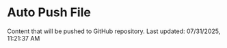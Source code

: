 # Auto Push File

Content that will be pushed to GitHub repository.
Last updated: 07/31/2025, 11:21:37 AM
